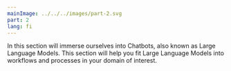 ```yaml
---
mainImage: ../../../images/part-2.svg
part: 2
lang: fi
---
```


<div class="intro">

In this section will immerse ourselves into Chatbots, also known as Large Language Models. This section will help you fit Large Language Models into workflows and processes in your domain of interest.

</div>
